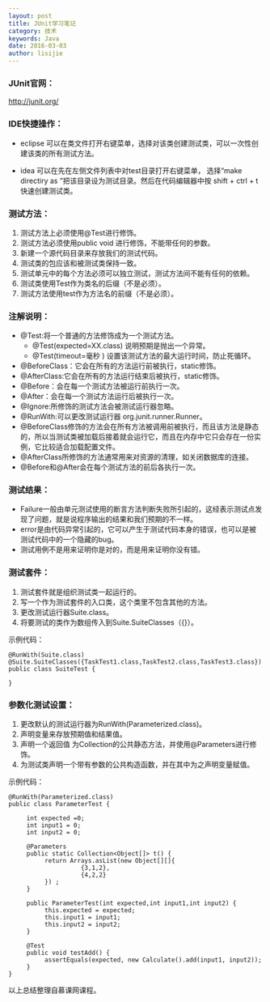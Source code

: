 ```yaml
---
layout: post
title: JUnit学习笔记
category: 技术
keywords: Java
date: 2016-03-03
author: lisijie
---
```


### JUnit官网：

http://junit.org/

### IDE快捷操作：

* eclipse 可以在类文件打开右键菜单，选择对该类创建测试类，可以一次性创建该类的所有测试方法。

* idea 可以在先在左侧文件列表中对test目录打开右键菜单， 选择“make directiry as ”把该目录设为测试目录。然后在代码编辑器中按 shift + ctrl + t 快速创建测试类。

### 测试方法：

1. 测试方法上必须使用@Test进行修饰。
2. 测试方法必须使用public void 进行修饰，不能带任何的参数。
3. 新建一个源代码目录来存放我们的测试代码。
4. 测试类的包应该和被测试类保持一致。
5. 测试单元中的每个方法必须可以独立测试，测试方法间不能有任何的依赖。
6. 测试类使用Test作为类名的后缀（不是必须）。
7. 测试方法使用test作为方法名的前缀（不是必须）。

### 注解说明：

* @Test:将一个普通的方法修饰成为一个测试方法。
     * @Test(expected=XX.class) 说明预期是抛出一个异常。
     * @Test(timeout=毫秒 )  设置该测试方法的最大运行时间，防止死循环。
* @BeforeClass：它会在所有的方法运行前被执行，static修饰。
* @AfterClass:它会在所有的方法运行结束后被执行，static修饰。
* @Before：会在每一个测试方法被运行前执行一次。
* @After：会在每一个测试方法运行后被执行一次。
* @Ignore:所修饰的测试方法会被测试运行器忽略。
* @RunWith:可以更改测试运行器 org.junit.runner.Runner。
* @BeforeClass修饰的方法会在所有方法被调用前被执行，而且该方法是静态的，所以当测试类被加载后接着就会运行它，而且在内存中它只会存在一份实例，它比较适合加载配置文件。
* @AfterClass所修饰的方法通常用来对资源的清理，如关闭数据库的连接。
* @Before和@After会在每个测试方法的前后各执行一次。

### 测试结果：

* Failure一般由单元测试使用的断言方法判断失败所引起的，这经表示测试点发现了问题，就是说程序输出的结果和我们预期的不一样。
* error是由代码异常引起的，它可以产生于测试代码本身的错误，也可以是被测试代码中的一个隐藏的bug。
* 测试用例不是用来证明你是对的，而是用来证明你没有错。


### 测试套件：

1. 测试套件就是组织测试类一起运行的。
2. 写一个作为测试套件的入口类，这个类里不包含其他的方法。
3. 更改测试运行器Suite.class。
4. 将要测试的类作为数组传入到Suite.SuiteClasses（{}）。

示例代码：
    
    @RunWith(Suite.class)
    @Suite.SuiteClasses({TaskTest1.class,TaskTest2.class,TaskTest3.class})
    public class SuiteTest {

    }


### 参数化测试设置：

1. 更改默认的测试运行器为RunWith(Parameterized.class)。
2. 声明变量来存放预期值和结果值。
3. 声明一个返回值 为Collection的公共静态方法，并使用@Parameters进行修饰。
4. 为测试类声明一个带有参数的公共构造函数，并在其中为之声明变量赋值。

示例代码：
	
	@RunWith(Parameterized.class)
	public class ParameterTest {
	
	     int expected =0;
	     int input1 = 0;
	     int input2 = 0;
	     
	     @Parameters
	     public static Collection<Object[]> t() {
	          return Arrays.asList(new Object[][]{
	                    {3,1,2},
	                    {4,2,2}
	          }) ;
	     }
	     
	     public ParameterTest(int expected,int input1,int input2) {
	          this.expected = expected;
	          this.input1 = input1;
	          this.input2 = input2;
	     }
	     
	     @Test
	     public void testAdd() {
	          assertEquals(expected, new Calculate().add(input1, input2));
	     }
	}


以上总结整理自慕课网课程。